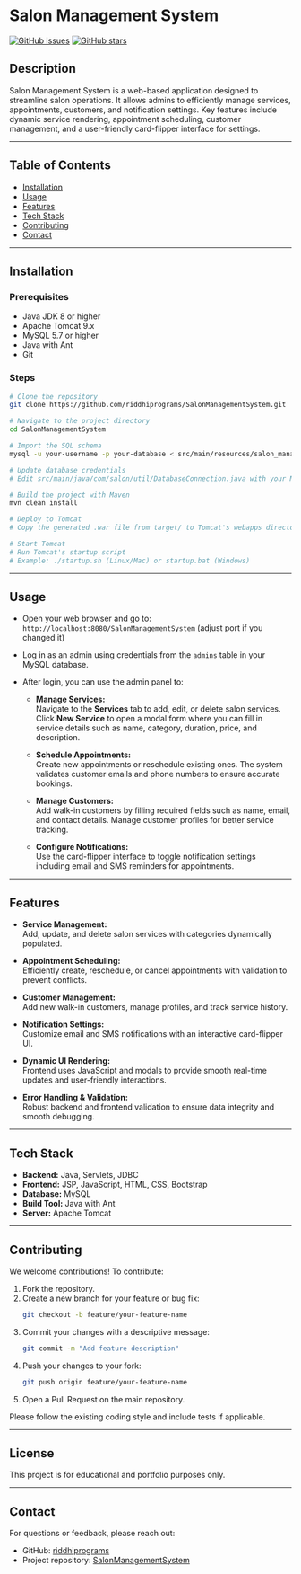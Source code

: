 
# Salon Management System



[![GitHub issues](https://img.shields.io/github/issues/riddhiprograms/SalonManagementSystem)](https://github.com/riddhiprograms/SalonManagementSystem/issues)
[![GitHub stars](https://img.shields.io/github/stars/riddhiprograms/SalonManagementSystem)](https://github.com/riddhiprograms/SalonManagementSystem/stargazers)

## Description
Salon Management System is a web-based application designed to streamline salon operations. It allows admins to efficiently manage services, appointments, customers, and notification settings. Key features include dynamic service rendering, appointment scheduling, customer management, and a user-friendly card-flipper interface for settings.

---

## Table of Contents
- [Installation](#installation)  
- [Usage](#usage)  
- [Features](#features)  
- [Tech Stack](#tech-stack)  
- [Contributing](#contributing)  
- [Contact](#contact)  

---

## Installation

### Prerequisites
- Java JDK 8 or higher  
- Apache Tomcat 9.x  
- MySQL 5.7 or higher  
- Java with Ant 
- Git  

### Steps

```bash
# Clone the repository
git clone https://github.com/riddhiprograms/SalonManagementSystem.git

# Navigate to the project directory
cd SalonManagementSystem

# Import the SQL schema
mysql -u your-username -p your-database < src/main/resources/salon_management.sql

# Update database credentials
# Edit src/main/java/com/salon/util/DatabaseConnection.java with your MySQL credentials

# Build the project with Maven
mvn clean install

# Deploy to Tomcat
# Copy the generated .war file from target/ to Tomcat's webapps directory

# Start Tomcat
# Run Tomcat's startup script
# Example: ./startup.sh (Linux/Mac) or startup.bat (Windows)
```

---

## Usage

- Open your web browser and go to:  
  `http://localhost:8080/SalonManagementSystem` (adjust port if you changed it)

- Log in as an admin using credentials from the `admins` table in your MySQL database.

- After login, you can use the admin panel to:

  - **Manage Services:**  
    Navigate to the **Services** tab to add, edit, or delete salon services.  
    Click **New Service** to open a modal form where you can fill in service details such as name, category, duration, price, and description.

  - **Schedule Appointments:**  
    Create new appointments or reschedule existing ones. The system validates customer emails and phone numbers to ensure accurate bookings.

  - **Manage Customers:**  
    Add walk-in customers by filling required fields such as name, email, and contact details. Manage customer profiles for better service tracking.

  - **Configure Notifications:**  
    Use the card-flipper interface to toggle notification settings including email and SMS reminders for appointments.

---

## Features

- **Service Management:**  
  Add, update, and delete salon services with categories dynamically populated.

- **Appointment Scheduling:**  
  Efficiently create, reschedule, or cancel appointments with validation to prevent conflicts.

- **Customer Management:**  
  Add new walk-in customers, manage profiles, and track service history.

- **Notification Settings:**  
  Customize email and SMS notifications with an interactive card-flipper UI.

- **Dynamic UI Rendering:**  
  Frontend uses JavaScript and modals to provide smooth real-time updates and user-friendly interactions.

- **Error Handling & Validation:**  
  Robust backend and frontend validation to ensure data integrity and smooth debugging.

---

## Tech Stack

- **Backend:** Java, Servlets, JDBC  
- **Frontend:** JSP, JavaScript, HTML, CSS, Bootstrap  
- **Database:** MySQL  
- **Build Tool:** Java with Ant
- **Server:** Apache Tomcat  

---

## Contributing

We welcome contributions! To contribute:

1. Fork the repository.  
2. Create a new branch for your feature or bug fix:  
   ```bash
   git checkout -b feature/your-feature-name
   ```  
3. Commit your changes with a descriptive message:  
   ```bash
   git commit -m "Add feature description"
   ```  
4. Push your changes to your fork:  
   ```bash
   git push origin feature/your-feature-name
   ```  
5. Open a Pull Request on the main repository.

Please follow the existing coding style and include tests if applicable.

---

## License

This project is for educational and portfolio purposes only.

---

## Contact

For questions or feedback, please reach out:

- GitHub: [riddhiprograms](https://github.com/riddhiprograms)  
- Project repository: [SalonManagementSystem](https://github.com/riddhiprograms/SalonManagementSystem)
